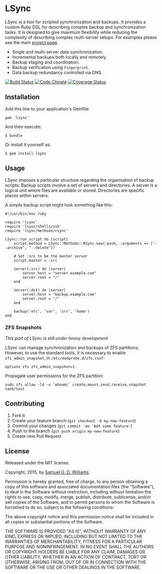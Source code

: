 # LSync

LSync is a tool for scripted synchronization and backups. It provides a custom Ruby
DSL for describing complex backup and synchronization tasks. It is designed to give
maximum flexibility while reducing the complexity of describing complex multi-server
setups. For examples please see the main [project page][1].

[1]: http://www.codeotaku.com/projects/lsync/index

* Single and multi-server data synchronization.
* Incremental backups both locally and remotely.
* Backup staging and coordination.
* Backup verification using `Fingerprint`.
* Data backup redundancy controlled via DNS.

[![Build Status](https://secure.travis-ci.org/ioquatix/lsync.svg)](http://travis-ci.org/ioquatix/lsync)
[![Code Climate](https://codeclimate.com/github/ioquatix/lsync.svg)](https://codeclimate.com/github/ioquatix/lsync)
[![Coverage Status](https://coveralls.io/repos/ioquatix/lsync/badge.svg)](https://coveralls.io/r/ioquatix/lsync)

## Installation

Add this line to your application's Gemfile:

	gem 'lsync'

And then execute:

	$ bundle

Or install it yourself as:

	$ gem install lsync

## Usage

LSync imposes a particular structure regarding the organisation of backup scripts:
Backup scripts involve a set of servers and directories. A server is a logical unit 
where files are available or stored. Directories are specific places within servers.

A simple backup script might look something like this:

	#!/usr/bin/env ruby

	require 'lsync'
	require 'lsync/shells/ssh'
	require 'lsync/methods/rsync'

	LSync::run_script do |script|
		script.method = LSync::Methods::RSync.new(:push, :arguments => ["--archive", "--delete"])
		
		# Set :src to be the master server
		script.master = :src
		
		server(:src) do |server|
			server.host = "server.example.com"
			server.root = "/"
		end
		
		server(:dst) do |server|
			server.host = "backup.example.com"
			server.root = "/"
		end
		
		backup('etc', 'var', 'srv', 'home')
	end

### ZFS Snapshots

*This part of LSync is still under heavy development*

LSync can manage synchronization and backups of ZFS partitions. However, to use the standard tools, it is necessary to enable `zfs_admin_snapshot`, in `/etc/modprobe.d/zfs.conf`:

	options zfs zfs_admin_snapshot=1

Propagate user permissions for the ZFS partition:

	sudo zfs allow -ld -u `whoami` create,mount,send,receive,snapshot tank/test

## Contributing

1. Fork it
2. Create your feature branch (`git checkout -b my-new-feature`)
3. Commit your changes (`git commit -am 'Add some feature'`)
4. Push to the branch (`git push origin my-new-feature`)
5. Create new Pull Request

## License

Released under the MIT license.

Copyright, 2015, by [Samuel G. D. Williams](http://www.codeotaku.com/samuel-williams).

Permission is hereby granted, free of charge, to any person obtaining a copy
of this software and associated documentation files (the "Software"), to deal
in the Software without restriction, including without limitation the rights
to use, copy, modify, merge, publish, distribute, sublicense, and/or sell
copies of the Software, and to permit persons to whom the Software is
furnished to do so, subject to the following conditions:

The above copyright notice and this permission notice shall be included in
all copies or substantial portions of the Software.

THE SOFTWARE IS PROVIDED "AS IS", WITHOUT WARRANTY OF ANY KIND, EXPRESS OR
IMPLIED, INCLUDING BUT NOT LIMITED TO THE WARRANTIES OF MERCHANTABILITY,
FITNESS FOR A PARTICULAR PURPOSE AND NONINFRINGEMENT. IN NO EVENT SHALL THE
AUTHORS OR COPYRIGHT HOLDERS BE LIABLE FOR ANY CLAIM, DAMAGES OR OTHER
LIABILITY, WHETHER IN AN ACTION OF CONTRACT, TORT OR OTHERWISE, ARISING FROM,
OUT OF OR IN CONNECTION WITH THE SOFTWARE OR THE USE OR OTHER DEALINGS IN
THE SOFTWARE.
